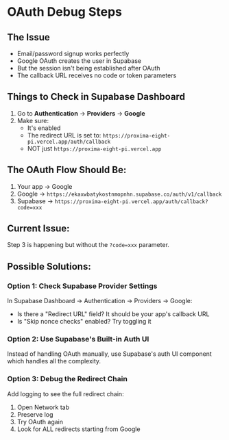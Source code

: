 # OAuth Debug Steps

## The Issue
- Email/password signup works perfectly
- Google OAuth creates the user in Supabase
- But the session isn't being established after OAuth
- The callback URL receives no code or token parameters

## Things to Check in Supabase Dashboard

1. Go to **Authentication** → **Providers** → **Google**
2. Make sure:
   - It's enabled
   - The redirect URL is set to: `https://proxima-eight-pi.vercel.app/auth/callback`
   - NOT just `https://proxima-eight-pi.vercel.app`

## The OAuth Flow Should Be:
1. Your app → Google
2. Google → `https://ekaxwbatykostnmopnhn.supabase.co/auth/v1/callback`
3. Supabase → `https://proxima-eight-pi.vercel.app/auth/callback?code=xxx`

## Current Issue:
Step 3 is happening but without the `?code=xxx` parameter.

## Possible Solutions:

### Option 1: Check Supabase Provider Settings
In Supabase Dashboard → Authentication → Providers → Google:
- Is there a "Redirect URL" field? It should be your app's callback URL
- Is "Skip nonce checks" enabled? Try toggling it

### Option 2: Use Supabase's Built-in Auth UI
Instead of handling OAuth manually, use Supabase's auth UI component which handles all the complexity.

### Option 3: Debug the Redirect Chain
Add logging to see the full redirect chain:
1. Open Network tab
2. Preserve log
3. Try OAuth again
4. Look for ALL redirects starting from Google